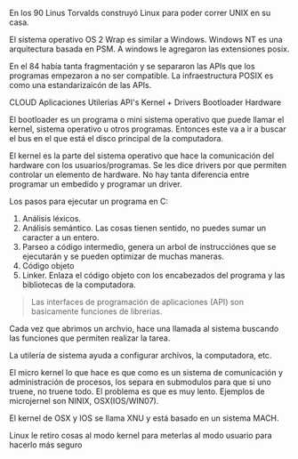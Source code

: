 En los 90 Linus Torvalds construyó Linux para poder correr UNIX en su casa.

El sistema operativo OS 2 Wrap es similar a Windows.
Windows NT es una arquitectura basada en PSM. A windows le agregaron las extensiones posix.

En el 84 había tanta fragmentación y se separaron las APIs que los programas empezaron a no ser compatible. La infraestructura POSIX es como una estandarizaicón de las APIs.

CLOUD
Aplicaciones
Utilerias
API's
Kernel + Drivers
Bootloader
Hardware

El bootloader es un programa o mini sistema operativo que puede llamar el kernel, sistema operativo u otros programas.
Entonces este va a ir a buscar el bus en el que está el disco principal de la computadora.

El kernel es la parte del sistema operativo que hace la comunicación del hardware con los usuarios/programas. Se les dice drivers por que permiten controlar un elemento de hardware. No hay tanta diferencia entre programar un embedido y programar un driver.

Los pasos para ejecutar un programa en C:
1. Análisis léxicos.
2. Análisis semántico. Las cosas tienen sentido, no puedes sumar un caracter a un entero.
3. Parseo a código intermedio, genera un arbol de instrucciónes que se ejecutarán y se pueden optimizar de muchas maneras. 
4. Código objeto
5. Linker. Enlaza el código objeto con los encabezados del programa y las bibliotecas de la computadora.

> Las interfaces de programación de aplicaciones (API) son basicamente funciones de librerias.

Cada vez que abrimos un archvio, hace una llamada al sistema buscando las funciones que permiten realizar la tarea.

La utilería de sistema ayuda a configurar archivos, la computadora, etc.

El micro kernel lo que hace es que como es un sistema de comunicación y administración de procesos, los separa en submodulos para que si uno truene, no truene todo. El problema es que es muy lento. Ejemplos de microjernel son NINIX, OSX(IOS/WIN07).

El kernel de OSX y IOS se llama XNU y está basado en un sistema MACH. 

Linux le retiro cosas al modo kernel para meterlas al modo usuario para hacerlo más seguro